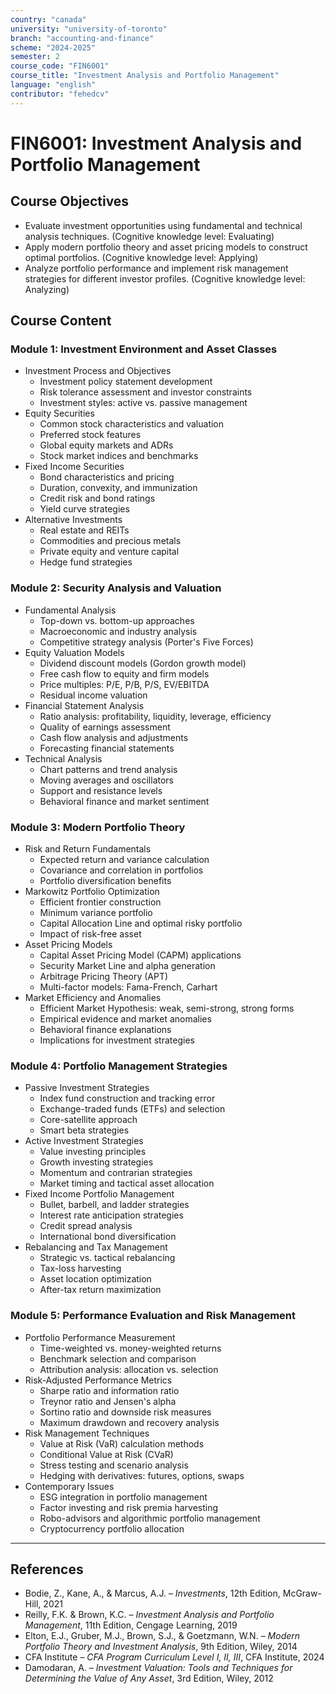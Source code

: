 ```yaml
---
country: "canada"
university: "university-of-toronto"
branch: "accounting-and-finance"
scheme: "2024-2025"
semester: 2
course_code: "FIN6001"
course_title: "Investment Analysis and Portfolio Management"
language: "english"
contributor: "fehedcv"
---
```

# FIN6001: Investment Analysis and Portfolio Management

## Course Objectives
* Evaluate investment opportunities using fundamental and technical analysis techniques. (Cognitive knowledge level: Evaluating)
* Apply modern portfolio theory and asset pricing models to construct optimal portfolios. (Cognitive knowledge level: Applying)
* Analyze portfolio performance and implement risk management strategies for different investor profiles. (Cognitive knowledge level: Analyzing)

## Course Content

### Module 1: Investment Environment and Asset Classes
* Investment Process and Objectives
  - Investment policy statement development
  - Risk tolerance assessment and investor constraints
  - Investment styles: active vs. passive management
* Equity Securities
  - Common stock characteristics and valuation
  - Preferred stock features
  - Global equity markets and ADRs
  - Stock market indices and benchmarks
* Fixed Income Securities
  - Bond characteristics and pricing
  - Duration, convexity, and immunization
  - Credit risk and bond ratings
  - Yield curve strategies
* Alternative Investments
  - Real estate and REITs
  - Commodities and precious metals
  - Private equity and venture capital
  - Hedge fund strategies

### Module 2: Security Analysis and Valuation
* Fundamental Analysis
  - Top-down vs. bottom-up approaches
  - Macroeconomic and industry analysis
  - Competitive strategy analysis (Porter's Five Forces)
* Equity Valuation Models
  - Dividend discount models (Gordon growth model)
  - Free cash flow to equity and firm models
  - Price multiples: P/E, P/B, P/S, EV/EBITDA
  - Residual income valuation
* Financial Statement Analysis
  - Ratio analysis: profitability, liquidity, leverage, efficiency
  - Quality of earnings assessment
  - Cash flow analysis and adjustments
  - Forecasting financial statements
* Technical Analysis
  - Chart patterns and trend analysis
  - Moving averages and oscillators
  - Support and resistance levels
  - Behavioral finance and market sentiment

### Module 3: Modern Portfolio Theory
* Risk and Return Fundamentals
  - Expected return and variance calculation
  - Covariance and correlation in portfolios
  - Portfolio diversification benefits
* Markowitz Portfolio Optimization
  - Efficient frontier construction
  - Minimum variance portfolio
  - Capital Allocation Line and optimal risky portfolio
  - Impact of risk-free asset
* Asset Pricing Models
  - Capital Asset Pricing Model (CAPM) applications
  - Security Market Line and alpha generation
  - Arbitrage Pricing Theory (APT)
  - Multi-factor models: Fama-French, Carhart
* Market Efficiency and Anomalies
  - Efficient Market Hypothesis: weak, semi-strong, strong forms
  - Empirical evidence and market anomalies
  - Behavioral finance explanations
  - Implications for investment strategies

### Module 4: Portfolio Management Strategies
* Passive Investment Strategies
  - Index fund construction and tracking error
  - Exchange-traded funds (ETFs) and selection
  - Core-satellite approach
  - Smart beta strategies
* Active Investment Strategies
  - Value investing principles
  - Growth investing strategies
  - Momentum and contrarian strategies
  - Market timing and tactical asset allocation
* Fixed Income Portfolio Management
  - Bullet, barbell, and ladder strategies
  - Interest rate anticipation strategies
  - Credit spread analysis
  - International bond diversification
* Rebalancing and Tax Management
  - Strategic vs. tactical rebalancing
  - Tax-loss harvesting
  - Asset location optimization
  - After-tax return maximization

### Module 5: Performance Evaluation and Risk Management
* Portfolio Performance Measurement
  - Time-weighted vs. money-weighted returns
  - Benchmark selection and comparison
  - Attribution analysis: allocation vs. selection
* Risk-Adjusted Performance Metrics
  - Sharpe ratio and information ratio
  - Treynor ratio and Jensen's alpha
  - Sortino ratio and downside risk measures
  - Maximum drawdown and recovery analysis
* Risk Management Techniques
  - Value at Risk (VaR) calculation methods
  - Conditional Value at Risk (CVaR)
  - Stress testing and scenario analysis
  - Hedging with derivatives: futures, options, swaps
* Contemporary Issues
  - ESG integration in portfolio management
  - Factor investing and risk premia harvesting
  - Robo-advisors and algorithmic portfolio management
  - Cryptocurrency portfolio allocation

---

## References
* Bodie, Z., Kane, A., & Marcus, A.J. – *Investments*, 12th Edition, McGraw-Hill, 2021
* Reilly, F.K. & Brown, K.C. – *Investment Analysis and Portfolio Management*, 11th Edition, Cengage Learning, 2019
* Elton, E.J., Gruber, M.J., Brown, S.J., & Goetzmann, W.N. – *Modern Portfolio Theory and Investment Analysis*, 9th Edition, Wiley, 2014
* CFA Institute – *CFA Program Curriculum Level I, II, III*, CFA Institute, 2024
* Damodaran, A. – *Investment Valuation: Tools and Techniques for Determining the Value of Any Asset*, 3rd Edition, Wiley, 2012